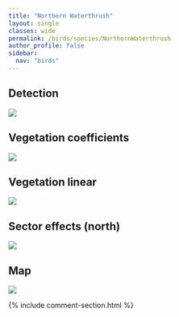 ```yaml
---
title: "Northern Waterthrush"
layout: single
classes: wide
permalink: /birds/species/NorthernWaterthrush
author_profile: false
sidebar:
  nav: "birds"
---
```



<h2>Detection</h2>

<a href="https://beallen.github.io/DevelopmentWebsite/assets/images/birds/NorthernWaterthrush/det.jpg">
<img src="https://beallen.github.io/DevelopmentWebsite/assets/images/birds/NorthernWaterthrush/det.jpg">
</a>

<h2>Vegetation coefficients</h2>

<a href="https://beallen.github.io/DevelopmentWebsite/assets/images/birds/NorthernWaterthrush/veghf.jpg">
<img src="https://beallen.github.io/DevelopmentWebsite/assets/images/birds/NorthernWaterthrush/veghf.jpg">
</a>

<h2>Vegetation linear</h2>

<a href="https://beallen.github.io/DevelopmentWebsite/assets/images/birds/NorthernWaterthrush/lin-north.jpg">
<img src="https://beallen.github.io/DevelopmentWebsite/assets/images/birds/NorthernWaterthrush/lin-north.jpg">
</a>

<h2>Sector effects (north)</h2>

<a href="https://beallen.github.io/DevelopmentWebsite/assets/images/birds/NorthernWaterthrush/sector-north.jpg">
<img src="https://beallen.github.io/DevelopmentWebsite/assets/images/birds/NorthernWaterthrush/sector-north.jpg">
</a>

<h2>Map</h2>

<a href="https://beallen.github.io/DevelopmentWebsite/assets/images/birds/NorthernWaterthrush/map.jpg">
<img src="https://beallen.github.io/DevelopmentWebsite/assets/images/birds/NorthernWaterthrush/map.jpg">
</a>

{% include comment-section.html %}
